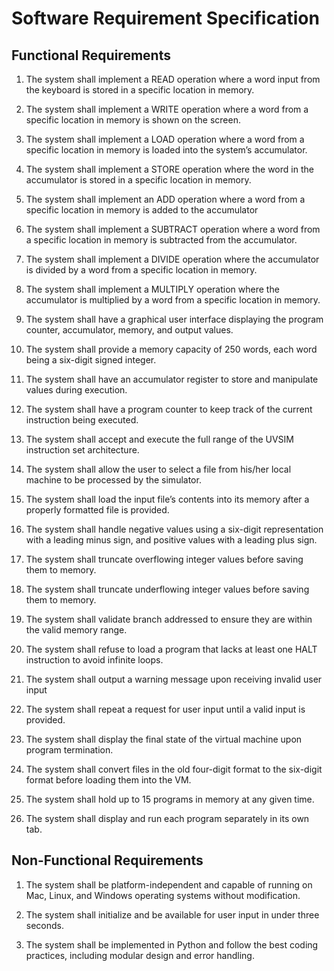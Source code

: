 # Software Requirement Specification 

## Functional Requirements 

1. The system shall implement a READ operation where a word input from the keyboard is stored in a specific location in memory. 

2. The system shall implement a WRITE operation where a word from a specific location in memory is shown on the screen. 

3. The system shall implement a LOAD operation where a word from a specific location in memory is loaded into the system’s accumulator. 

4. The system shall implement a STORE operation where the word in the accumulator is stored in a specific location in memory.  

5. The system shall implement an ADD operation where a word from a specific location in memory is added to the accumulator 

6. The system shall implement a SUBTRACT operation where a word from a specific location in memory is subtracted from the accumulator.  

7. The system shall implement a DIVIDE operation where the accumulator is divided by a word from a specific location in memory.  

8. The system shall implement a MULTIPLY operation where the accumulator is multiplied by a word from a specific location in memory.  

9. The system shall have a graphical user interface displaying the program counter, accumulator, memory, and output values.  

10. The system shall provide a memory capacity of 250 words, each word being a six-digit signed integer. 

11. The system shall have an accumulator register to store and manipulate values during execution. 

12. The system shall have a program counter to keep track of the current instruction being executed. 

13. The system shall accept and execute the full range of the UVSIM instruction set architecture. 

14. The system shall allow the user to select a file from his/her local machine to be processed by the simulator.  

15. The system shall load the input file’s contents into its memory after a properly formatted file is provided. 

16. The system shall handle negative values using a six-digit representation with a leading minus sign, and positive values with a leading plus sign. 

17. The system shall truncate overflowing integer values before saving them to memory. 

18. The system shall truncate underflowing integer values before saving them to memory. 

19. The system shall validate branch addressed to ensure they are within the valid memory range. 

20. The system shall refuse to load a program that lacks at least one HALT instruction to avoid infinite loops. 

21. The system shall output a warning message upon receiving invalid user input 

22. The system shall repeat a request for user input until a valid input is provided. 

23. The system shall display the final state of the virtual machine upon program termination.

24. The system shall convert files in the old four-digit format to the six-digit format before loading them into the VM.

25. The system shall hold up to 15 programs in memory at any given time.

26. The system shall display and run each program separately in its own tab.

## Non-Functional Requirements 

1. The system shall be platform-independent and capable of running on Mac, Linux, and Windows operating systems without modification. 

2. The system shall initialize and be available for user input in under three seconds. 

3. The system shall be implemented in Python and follow the best coding practices, including modular design and error handling.  
